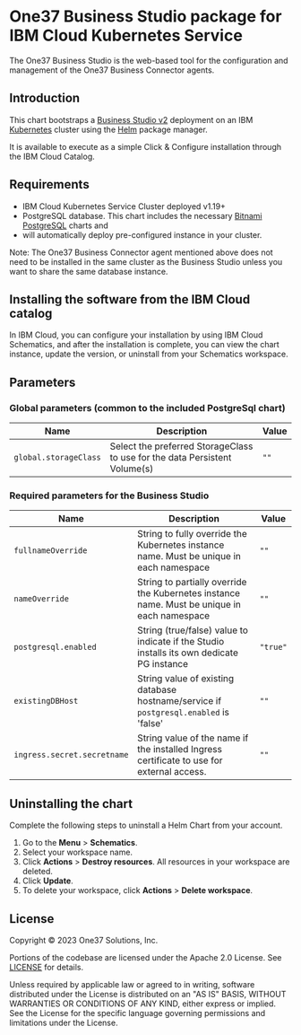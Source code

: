 # One37 Business Studio package for IBM Cloud Kubernetes Service

The One37 Business Studio is the web-based tool for the configuration and management
of the One37 Business Connector agents.

## Introduction

This chart bootstraps a [Business Studio v2]() deployment on an IBM [Kubernetes](https://kubernetes.io) cluster using the [Helm](https://helm.sh) package manager.

It is available to execute as a simple Click & Configure installation through the
IBM Cloud Catalog.

## Requirements

- IBM Cloud Kubernetes Service Cluster deployed  v1.19+
- PostgreSQL database. This chart includes the necessary [Bitnami PostgreSQL]() charts and
- will automatically deploy pre-configured instance in your cluster.

Note: The One37 Business Connector agent mentioned above does not need to be installed
in the same cluster as the Business Studio unless you want to share the same database instance.

## Installing the software from the IBM Cloud catalog

In IBM Cloud, you can configure your installation by using IBM Cloud Schematics, and
after the installation is complete, you can view the chart instance, update the version,
or uninstall from your Schematics workspace.

## Parameters

### Global parameters (common to the included PostgreSql chart)

| Name                  | Description                                                                | Value |
|-----------------------|----------------------------------------------------------------------------|-------|
| `global.storageClass` | Select the preferred StorageClass to use for the data Persistent Volume(s) | `""`  |

### Required parameters for the Business Studio

| Name                        | Description                                                                                 | Value    |
|-----------------------------|---------------------------------------------------------------------------------------------|----------|
| `fullnameOverride`          | String to fully override the Kubernetes instance name. Must be unique in each namespace     | `""`     |
| `nameOverride`              | String to partially override the Kubernetes instance name. Must be unique in each namespace | `""`     |
| `postgresql.enabled`        | String (true/false) value to indicate if the Studio installs its own dedicate PG instance   | `"true"` |
| `existingDBHost`            | String value of existing database hostname/service if `postgresql.enabled` is 'false'       | `""` |
| `ingress.secret.secretname` | String value of the name if the installed Ingress certificate to use for external access.   | `""`     |

## Uninstalling the chart

Complete the following steps to uninstall a Helm Chart from your account.

1. Go to the **Menu** > **Schematics**.
2. Select your workspace name.
3. Click **Actions** > **Destroy resources**. All resources in your workspace are deleted.
4. Click **Update**.
5. To delete your workspace, click **Actions** > **Delete workspace**.


## License

Copyright &copy; 2023 One37 Solutions, Inc.

Portions of the codebase are licensed under the Apache 2.0 License. See [LICENSE](LICENSE) for details.

Unless required by applicable law or agreed to in writing, software
distributed under the License is distributed on an "AS IS" BASIS,
WITHOUT WARRANTIES OR CONDITIONS OF ANY KIND, either express or implied.
See the License for the specific language governing permissions and
limitations under the License.
